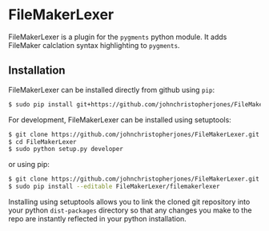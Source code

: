 # FileMakerLexer

FileMakerLexer is a plugin for the `pygments` python module.  It adds FileMaker calclation syntax highlighting to `pygments`.

## Installation

FileMakerLexer can be installed directly from github using `pip`:

```bash
$ sudo pip install git+https://github.com/johnchristopherjones/FileMakerLexer.git
```

For development, FileMakerLexer can be installed using setuptools:

```bash
$ git clone https://github.com/johnchristopherjones/FileMakerLexer.git
$ cd FileMakerLexer
$ sudo python setup.py developer
```

or using pip:

```bash
$ git clone https://github.com/johnchristopherjones/FileMakerLexer.git
$ sudo pip install --editable FileMakerLexer/filemakerlexer
```

Installing using setuptools allows you to link the cloned git repository into your python `dist-packages` directory so that any changes you make to the repo are instantly reflected in your python installation.
